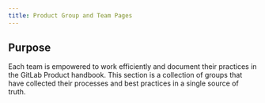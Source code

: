 ```yaml
---
title: Product Group and Team Pages
---
```


## Purpose

Each team is empowered to work efficiently and document their practices in the GitLab Product handbook. This section is a collection of groups that have collected their processes and best practices in a single source of truth.
